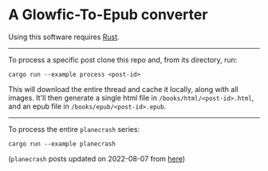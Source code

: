 # A Glowfic-To-Epub converter

Using this software requires [Rust](https://www.rust-lang.org/tools/install).

---

To process a specific post clone this repo and, from its directory, run:
```
cargo run --example process <post-id>
```

This will download the entire thread and cache it locally, along with all images.
It'll then generate a single html file in `/books/html/<post-id>.html`, and an epub file in `/books/epub/<post-id>.epub`.

---

To process the entire `planecrash` series:
```
cargo run --example planecrash
```
(`planecrash` posts updated on 2022-08-07 from [here](https://glowfic.com/boards/215))
